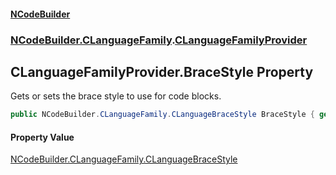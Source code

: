 #### [NCodeBuilder](index.md 'index')
### [NCodeBuilder.CLanguageFamily](NCodeBuilder.CLanguageFamily.md 'NCodeBuilder.CLanguageFamily').[CLanguageFamilyProvider](NCodeBuilder.CLanguageFamily.CLanguageFamilyProvider.md 'NCodeBuilder.CLanguageFamily.CLanguageFamilyProvider')

## CLanguageFamilyProvider.BraceStyle Property

Gets or sets the brace style to use for code blocks.

```csharp
public NCodeBuilder.CLanguageFamily.CLanguageBraceStyle BraceStyle { get; set; }
```

#### Property Value
[NCodeBuilder.CLanguageFamily.CLanguageBraceStyle](https://docs.microsoft.com/en-us/dotnet/api/NCodeBuilder.CLanguageFamily.CLanguageBraceStyle 'NCodeBuilder.CLanguageFamily.CLanguageBraceStyle')